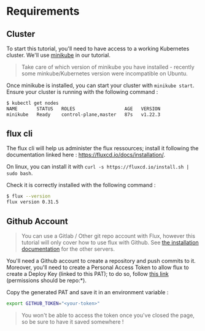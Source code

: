 # Requirements

## Cluster

To start this tutorial, you'll need to have access to a working Kubernetes cluster.
We'll use [minikube](https://kubernetes.io/fr/docs/setup/learning-environment/minikube/) in our tutorial.

> Take care of which version of minikube you have installed - recently some minkube/Kubernetes version were incompatible on Ubuntu.

Once minikube is installed, you can start your cluster with `minikube start`.
Ensure your cluster is running with the following command :

```bash
$ kubectl get nodes
NAME       STATUS   ROLES                  AGE   VERSION
minikube   Ready    control-plane,master   87s   v1.22.3
```

## flux cli

The flux cli will help us administer the flux ressources; install it following the documentation linked here : https://fluxcd.io/docs/installation/.

On linux, you can install it with `curl -s https://fluxcd.io/install.sh | sudo bash`.

Check it is correctly installed with the following command : 

```bash
$ flux --version
flux version 0.31.5
```

## Github Account

> You can use a Gitlab / Other git repo account with Flux, however this tutorial will only cover how to use flux with Github. See [the installation documentation](https://fluxcd.io/docs/installation/#github-and-github-enterprise) for the other servers.

You'll need a Github account to create a repository and push commits to it.
Moreover, you'll need to create a Personal Access Token to allow flux to create a Deploy Key (linked to this PAT); to do so, follow [this link](https://github.com/settings/tokens/new?description=fluxv2-demo&scopes=repo) (permissions should be repo:*).

Copy the generated PAT and save it in an environment variable :
```bash
export GITHUB_TOKEN="<your-token>"
```

> You won't be able to access the token once you've closed the page, so be sure to have it saved somewhere ! 